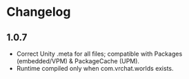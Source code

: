 # Changelog

## 1.0.7
- Correct Unity .meta for all files; compatible with Packages (embedded/VPM) & PackageCache (UPM).
- Runtime compiled only when com.vrchat.worlds exists.
